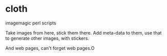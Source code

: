 # cloth
imagemagic perl scripts

Take images from here, stick them there.
Add meta-data to them,
use that to generate other images, with stickers.

And web pages, can't forget web pages.O

